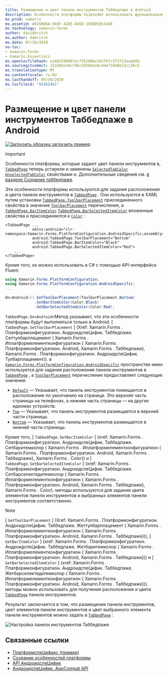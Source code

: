 ```yaml
---
title: Размещение и цвет панели инструментов Таббедпаже в Android
description: Особенности платформы позволяют использовать функциональные возможности, доступные только на определенной платформе, без реализации пользовательских модулей подготовки отчетов или эффектов. В этой статье объясняется, как использовать зависящую от платформы Android платформу, которая задает размещение и цвет панели инструментов в Таббедпаже.
ms.prod: xamarin
ms.assetid: A5C68D6A-9A5F-42EE-845D-1E5B0CB1544E
ms.technology: xamarin-forms
author: davidbritch
ms.author: dabritch
ms.date: 07/10/2018
no-loc:
- Xamarin.Forms
- Xamarin.Essentials
ms.openlocfilehash: e2483599687ec735260be162f67c2f3723eaa689
ms.sourcegitcommit: 122b8ba3dcf4bc59368a16c44e71846b11c136c5
ms.translationtype: MT
ms.contentlocale: ru-RU
ms.lasthandoff: 09/30/2020
ms.locfileid: "91562461"
---
```

# <a name="tabbedpage-toolbar-placement-and-color-on-android"></a>Размещение и цвет панели инструментов Таббедпаже в Android

[![Загрузить образец](~/media/shared/download.png) загрузить пример](https://docs.microsoft.com/samples/xamarin/xamarin-forms-samples/userinterface-platformspecifics)

> [!IMPORTANT]
> Особенности платформы, которые задают цвет панели инструментов в, [`TabbedPage`](xref:Xamarin.Forms.TabbedPage) теперь устарели и заменены [`SelectedTabColor`](xref:Xamarin.Forms.TabbedPage.SelectedTabColor) [`UnselectedTabColor`](xref:Xamarin.Forms.TabbedPage.UnselectedTabColor) свойствами и. Дополнительные сведения см. [в разделе Создание таббедпаже](~/xamarin-forms/app-fundamentals/navigation/tabbed-page.md#create-a-tabbedpage).

Эти особенности платформы используются для задания расположения и цвета панели инструментов в [`TabbedPage`](xref:Xamarin.Forms.TabbedPage) . Они используются в XAML путем установки [`TabbedPage.ToolbarPlacement`](xref:Xamarin.Forms.PlatformConfiguration.AndroidSpecific.TabbedPage.ToolbarPlacementProperty) присоединенного свойства в значение [`ToolbarPlacement`](xref:Xamarin.Forms.PlatformConfiguration.AndroidSpecific.ToolbarPlacement) перечисления, а [`TabbedPage.BarItemColor`](xref:Xamarin.Forms.PlatformConfiguration.AndroidSpecific.TabbedPage.BarItemColorProperty) [`TabbedPage.BarSelectedItemColor`](xref:Xamarin.Forms.PlatformConfiguration.AndroidSpecific.TabbedPage.BarSelectedItemColorProperty) вложенные свойства и присоединяются к [`Color`](xref:Xamarin.Forms.Color) :

```xaml
<TabbedPage ...
            xmlns:android="clr-namespace:Xamarin.Forms.PlatformConfiguration.AndroidSpecific;assembly=Xamarin.Forms.Core"
            android:TabbedPage.ToolbarPlacement="Bottom"
            android:TabbedPage.BarItemColor="Black"
            android:TabbedPage.BarSelectedItemColor="Red">
    ...
</TabbedPage>
```

Кроме того, их можно использовать в C# с помощью API-интерфейса Fluent:

```csharp
using Xamarin.Forms.PlatformConfiguration;
using Xamarin.Forms.PlatformConfiguration.AndroidSpecific;
...

On<Android>().SetToolbarPlacement(ToolbarPlacement.Bottom)
             .SetBarItemColor(Color.Black)
             .SetBarSelectedItemColor(Color.Red);
```

`TabbedPage.On<Android>`Метод указывает, что эти особенности платформы будут выполняться только в Android. [ `TabbedPage.SetToolbarPlacement` ] (Xref: Xamarin.Forms . Платформконфигуратион. АндроидспеЦифик. Таббедпаже. Сеттулбарплацемент ( Xamarin.Forms . Иплатформелементконфигуратион { Xamarin.Forms . Платформконфигуратион. Android, Xamarin.Forms . Таббедпаже}, Xamarin.Forms . Платформконфигуратион. АндроидспеЦифик. Тулбарплацемент)). в [`Xamarin.Forms.PlatformConfiguration.AndroidSpecific`](xref:Xamarin.Forms.PlatformConfiguration.AndroidSpecific) пространстве имен используется для задания расположения панели инструментов в [`TabbedPage`](xref:Xamarin.Forms.TabbedPage) , а [`ToolbarPlacement`](xref:Xamarin.Forms.PlatformConfiguration.AndroidSpecific.ToolbarPlacement) перечисление предоставляет следующие значения:

- [`Default`](xref:Xamarin.Forms.PlatformConfiguration.AndroidSpecific.ToolbarPlacement.Default) — Указывает, что панель инструментов помещается в расположение по умолчанию на странице. Это верхняя часть страницы на телефонах, а нижняя часть страницы — на других идиомах устройств.
- [`Top`](xref:Xamarin.Forms.PlatformConfiguration.AndroidSpecific.ToolbarPlacement.Top) — Указывает, что панель инструментов размещается в верхней части страницы.
- [`Bottom`](xref:Xamarin.Forms.PlatformConfiguration.AndroidSpecific.ToolbarPlacement.Bottom) — Указывает, что панель инструментов размещается в нижней части страницы.

Кроме того, [ `TabbedPage.SetBarItemColor` ] (xref: Xamarin.Forms . Платформконфигуратион. АндроидспеЦифик. Таббедпаже. Сетбаритемколор ( Xamarin.Forms . Иплатформелементконфигуратион { Xamarin.Forms . Платформконфигуратион. Android, Xamarin.Forms . Таббедпаже}, Xamarin.Forms . Color)) и [ `TabbedPage.SetBarSelectedItemColor` ] (xref: Xamarin.Forms . Платформконфигуратион. АндроидспеЦифик. Таббедпаже. Сетбарселектедитемколор ( Xamarin.Forms . Иплатформелементконфигуратион { Xamarin.Forms . Платформконфигуратион. Android, Xamarin.Forms . Таббедпаже}, Xamarin.Forms . Color). методы используются для задания цвета элементов панели инструментов и выбранных элементов панели инструментов соответственно.

> [!NOTE]
> [ `GetToolbarPlacement` ] (Xref: Xamarin.Forms . Платформконфигуратион. АндроидспеЦифик. Таббедпаже. Жеттулбарплацемент ( Xamarin.Forms . Иплатформелементконфигуратион { Xamarin.Forms . Платформконфигуратион. Android, Xamarin.Forms . Таббедпаже})), [ `GetBarItemColor` ] (xref: Xamarin.Forms . Платформконфигуратион. АндроидспеЦифик. Таббедпаже. Жетбаритемколор ( Xamarin.Forms . Иплатформелементконфигуратион { Xamarin.Forms . Платформконфигуратион. Android, Xamarin.Forms . Таббедпаже})) и [ `GetBarSelectedItemColor` ] (xref: Xamarin.Forms . Платформконфигуратион. АндроидспеЦифик. Таббедпаже. Жетбарселектедитемколор ( Xamarin.Forms . Иплатформелементконфигуратион { Xamarin.Forms . Платформконфигуратион. Android, Xamarin.Forms . Таббедпаже})). методы можно использовать для получения расположения и цвета [`TabbedPage`](xref:Xamarin.Forms.TabbedPage) панели инструментов.

Результат заключается в том, что размещение панели инструментов, цвет элементов панели инструментов и цвет выбранного элемента панели инструментов можно задать в [`TabbedPage`](xref:Xamarin.Forms.TabbedPage) :

![Настройка панели инструментов Таббедпаже](tabbedpage-toolbar-placement-color-images/tabbedpage-toolbar-placement.png)

## <a name="related-links"></a>Связанные ссылки

- [ПлатформспеЦификс (пример)](/samples/xamarin/xamarin-forms-samples/userinterface-platformspecifics)
- [Создание особенностей платформы](~/xamarin-forms/platform/platform-specifics/index.md#creating-platform-specifics)
- [API АндроидспеЦифик](xref:Xamarin.Forms.PlatformConfiguration.AndroidSpecific)
- [АндроидспеЦифик. AppCompat API](xref:Xamarin.Forms.PlatformConfiguration.AndroidSpecific.AppCompat)